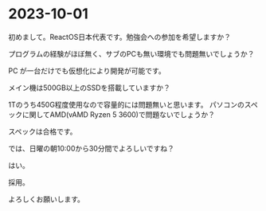 # 2023-10-01

初めまして。ReactOS日本代表です。勉強会への参加を希望しますか？

プログラムの経験がほぼ無く、サブのPCも無い環境でも問題無いでしょうか？

PC が一台だけでも仮想化により開発が可能です。

メイン機は500GB以上のSSDを搭載していますか？

1Tのうち450G程度使用なので容量的には問題無いと思います。
パソコンのスペックに関してAMD(vAMD Ryzen 5 3600)で問題ないでしょうか？

スペックは合格です。

では、日曜の朝10:00から30分間でよろしいですね？

はい。

採用。

よろしくお願いします。
